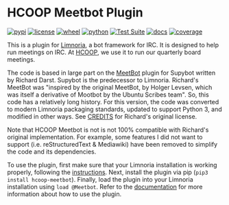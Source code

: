 # HCOOP Meetbot Plugin

[![pypi](https://img.shields.io/pypi/v/hcoop-meetbot.svg)](https://pypi.org/project/hcoop-meetbot/)
[![license](https://img.shields.io/pypi/l/hcoop-meetbot.svg)](https://github.com/pronovic/hcoop-meetbot/blob/master/LICENSE)
[![wheel](https://img.shields.io/pypi/wheel/hcoop-meetbot.svg)](https://pypi.org/project/hcoop-meetbot/)
[![python](https://img.shields.io/pypi/pyversions/hcoop-meetbot.svg)](https://pypi.org/project/hcoop-meetbot/)
[![Test Suite](https://github.com/pronovic/hcoop-meetbot/workflows/Test%20Suite/badge.svg)](https://github.com/pronovic/hcoop-meetbot/actions?query=workflow%3A%22Test+Suite%22)
[![docs](https://readthedocs.org/projects/hcoop-meetbot/badge/?version=stable&style=flat)](https://hcoop-meetbot.readthedocs.io/en/stable/)
[![coverage](https://coveralls.io/repos/github/pronovic/hcoop-meetbot/badge.svg?branch=master)](https://coveralls.io/github/pronovic/hcoop-meetbot?branch=master)

This is a plugin for [Limnoria](https://github.com/ProgVal/Limnoria), a bot framework for IRC.  It is designed to help run meetings on IRC.  At [HCOOP](https://hcoop.net), we use it to run our quarterly board meetings.

The code is based in large part on the [MeetBot](https://github.com/rkdarst/MeetBot/) plugin for Supybot written by Richard Darst.  Supybot is the predecessor to Limnoria.  Richard's MeetBot was "inspired by the original MeetBot, by Holger Levsen, which was itself a derivative of Mootbot by the Ubuntu Scribes team".  So, this code has a relatively long history.  For this version, the code was converted to modern Limnoria packaging standards, updated to support Python 3, and modified in other ways.  See [CREDITS](CREDITS) for Richard's original license.

Note that HCOOP Meetbot is not is not 100% compatible with Richard's original implementation.  For example, some features I did not want to support (i.e. reStructuredText & Mediawiki) have been removed to simplify the code and its dependencies.

To use the plugin, first make sure that your Limnoria installation is working properly, following the [instructions](https://docs.limnoria.net/index.html).  Next, install the plugin via pip (`pip3 install hcoop-meetbot`).  Finally, load the plugin into your Limnoria installation using `load @Meetbot`.  Refer to the [documentation](https://hcoop-meetbot.readthedocs.io/en/stable/) for more information about how to use the plugin.

